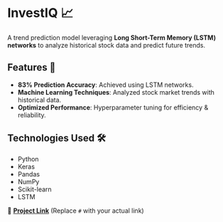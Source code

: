 # InvestIQ 📈  

A trend prediction model leveraging **Long Short-Term Memory (LSTM) networks** to analyze historical stock data and predict future trends.  

## Features 🚀  
- **83% Prediction Accuracy**: Achieved using LSTM networks.  
- **Machine Learning Techniques**: Analyzed stock market trends with historical data.  
- **Optimized Performance**: Hyperparameter tuning for efficiency & reliability.  

## Technologies Used 🛠️  
- Python  
- Keras  
- Pandas  
- NumPy  
- Scikit-learn  
- LSTM  

🔗 **[Project Link](#)** (Replace `#` with your actual link)  
